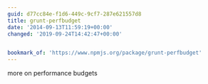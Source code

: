 ```yaml
---
guid: d77cc84e-f1d6-449c-9cf7-287e621557d8
title: grunt-perfbudget
date: '2014-09-13T11:59:19+00:00'
changed: '2019-09-24T14:42:47+00:00'


bookmark_of: 'https://www.npmjs.org/package/grunt-perfbudget'
---
```



more on performance budgets
